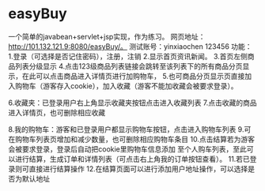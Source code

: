 # easyBuy

一个简单的javabean+servlet+jsp实现，作为练习。
网页地址：http://101.132.121.9:8080/easyBuy/。
测试账号：yinxiaochen   123456
功能：
1.登录（可选择是否记住密码），注册，注销
2.显示首页资讯新闻。
3.首页左侧商品列表分级显示
4.点击123级商品列表链接会跳转至该列表下的所有商品分页显示，在此可以点击商品进入详情页进行加购物车，
5.也可商品分页显示页直接加入购物车（游客存入cookie），加入收藏（游客不能加收藏会被要求登录）。

6.收藏夹：已登录用户右上角显示收藏夹按钮点击进入收藏列表
7.点击收藏的商品进入详情页，也可删除相应收藏

8.我的购物车：游客和已登录用户都显示购物车按钮，点击进入购物车列表
9.可在购物车列表页增加和减少数量，也可删除相应购物车条目
10.点击结算若为游客会被要求登录，登录后自动把cookie里购物车信息添加
  至个人购车列表，至此可以进行结算，生成订单和详情列表（可点击右上角我的订单按钮查看）。
11.若已登录则可直接进行结算操作
12.在结算页面可以进行添加用户地址操作，可以选择是否为默认地址

